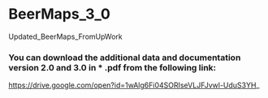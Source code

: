 # BeerMaps_3_0
Updated_BeerMaps_FromUpWork

### You can download the additional data and documentation version 2.0 and 3.0 in * .pdf from the following link:
https://drive.google.com/open?id=1wAlg6Fi04SORIseVLJFJvwl-UduS3YH_
